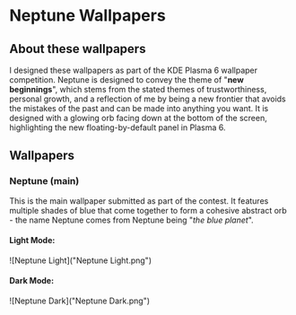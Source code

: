 # Neptune Wallpapers
## About these wallpapers
I designed these wallpapers as part of the KDE Plasma 6 wallpaper competition. Neptune is designed to convey the theme of "**new beginnings**", which stems from the stated themes of trustworthiness, personal growth, and a reflection of me by being a new frontier that avoids the mistakes of the past and can be made into anything you want. It is designed with a glowing orb facing down at the bottom of the screen, highlighting the new floating-by-default panel in Plasma 6.
## Wallpapers
### Neptune (main)
This is the main wallpaper submitted as part of the contest. It features multiple shades of blue that come together to form a cohesive abstract orb - the name Neptune comes from Neptune being "*the blue planet*".
#### Light Mode:
![Neptune Light]("Neptune Light.png")
#### Dark Mode:
![Neptune Dark]("Neptune Dark.png")